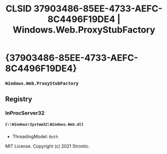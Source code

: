 ﻿---
title: "CLSID 37903486-85EE-4733-AEFC-8C4496F19DE4 | Windows.Web.ProxyStubFactory"
excerpt: What is COM-Object CLSID 37903486-85EE-4733-AEFC-8C4496F19DE4?
---

# {37903486-85EE-4733-AEFC-8C4496F19DE4}

### `Windows.Web.ProxyStubFactory`

## Registry


### InProcServer32

##### `C:\Windows\System32\Windows.Web.dll`
* ThreadingModel: `Both`

MIT License. Copyright (c) 2021 Strontic.


